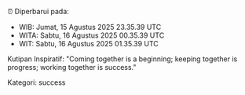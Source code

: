 ⏰ Diperbarui pada:
- WIB: Jumat, 15 Agustus 2025 23.35.39 UTC
- WITA: Sabtu, 16 Agustus 2025 00.35.39 UTC
- WIT: Sabtu, 16 Agustus 2025 01.35.39 UTC

Kutipan Inspiratif:
"Coming together is a beginning; keeping together is progress; working together is success."


Kategori: success


